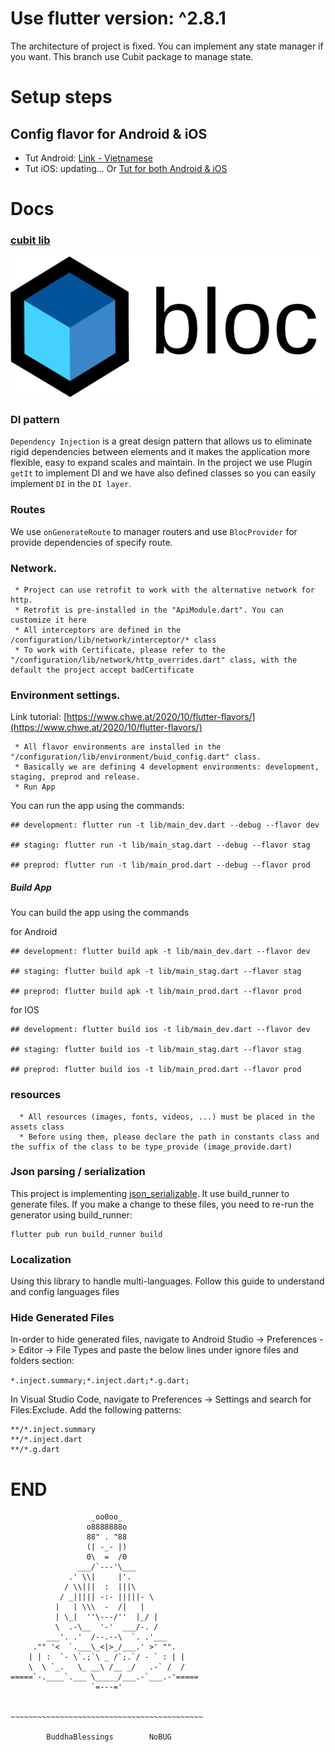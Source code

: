 # Use flutter version: ^2.8.1

The architecture of project is fixed. You can implement any state manager if you want.
This branch use Cubit package to manage state.

# Setup steps
## Config flavor for Android & iOS
- Tut Android: [Link - Vietnamese](https://viblo.asia/p/flutter-cai-dat-flavors-trong-flutter-phan-1-danh-cho-android-YWOZrGWElQ0)
- Tut iOS: updating...
Or [Tut for both Android & iOS](https://www.chwe.at/2020/10/flutter-flavors/)
# Docs

### [cubit lib](https://pub.dev/packages/flutter_bloc)
![image](https://raw.githubusercontent.com/felangel/bloc/master/docs/assets/flutter_bloc_logo_full.png)

### DI pattern
`Dependency Injection` is a great design pattern that allows us to eliminate rigid dependencies between elements and it makes the application more flexible, easy to expand scales and maintain.
In the project we use Plugin `getIt` to implement DI and we have also defined classes so you can easily implement `DI` in the `DI layer`.

### Routes
We use `onGenerateRoute` to manager routers and use `BlocProvider` for provide dependencies of specify route.

### Network.
     * Project can use retrofit to work with the alternative network for http.
     * Retrofit is pre-installed in the "ApiModule.dart". You can customize it here
     * All interceptors are defined in the /configuration/lib/network/interceptor/* class
     * To work with Certificate, please refer to the "/configuration/lib/network/http_overrides.dart" class, with the default the project accept badCertificate

### Environment settings.

Link tutorial: [https://www.chwe.at/2020/10/flutter-flavors/](https://www.chwe.at/2020/10/flutter-flavors/)

     * All flavor environments are installed in the "/configuration/lib/environment/buid_config.dart" class.
     * Basically we are defining 4 development environments: development, staging, preprod and release.
     * Run App

You can run the app using the commands:

```
## development: flutter run -t lib/main_dev.dart --debug --flavor dev

## staging: flutter run -t lib/main_stag.dart --debug --flavor stag

## preprod: flutter run -t lib/main_prod.dart --debug --flavor prod
```

##### Build App
You can build the app using the commands

for Android

```
## development: flutter build apk -t lib/main_dev.dart --flavor dev

## staging: flutter build apk -t lib/main_stag.dart --flavor stag

## preprod: flutter build apk -t lib/main_prod.dart --flavor prod
```

for IOS
```
## development: flutter build ios -t lib/main_dev.dart --flavor dev

## staging: flutter build ios -t lib/main_stag.dart --flavor stag

## preprod: flutter build ios -t lib/main_prod.dart --flavor prod
```

### resources
      * All resources (images, fonts, videos, ...) must be placed in the assets class
      * Before using them, please declare the path in constants class and the suffix of the class to be type_provide (image_provide.dart)

### Json parsing / serialization
This project is implementing [json_serializable](https://pub.dev/packages/json_serializable).
It use build_runner to generate files. If you make a change to these files, you need to re-run the generator using build_runner:
```
flutter pub run build_runner build
```

### Localization
Using this library to handle multi-languages. Follow this guide to understand and config languages files

### Hide Generated Files
In-order to hide generated files, navigate to Android Studio -> Preferences -> Editor -> File Types and paste the below lines under ignore files and folders section:

`*.inject.summary;*.inject.dart;*.g.dart;`

In Visual Studio Code, navigate to Preferences -> Settings and search for Files:Exclude. Add the following patterns:
```
**/*.inject.summary
**/*.inject.dart
**/*.g.dart
```

# END



                      _oo0oo_
                     o8888888o
                     88" . "88
                     (| -_- |)
                     0\  =  /0
                   ___/`---'\___
                 .' \\|     |'.
                / \\|||  :  |||\
               / _||||| -:- |||||- \
              |   | \\\  -  /|   |
              | \_|  ''\---/''  |_/ |
              \  .-\__  '-'  ___/-. /
            ___'. .'  /--.--\  `. .'___
         ."" '<  `.___\_<|>_/___.' >' "".
        | | :  `- \`.;`\ _ /`;.`/ - ` : | |
        \  \ `_.   \_ __\ /__ _/   .-` /  /
    =====`-.____`.___ \_____/___.-`___.-'=====
                      `=---='


    ~~~~~~~~~~~~~~~~~~~~~~~~~~~~~~~~~~~~~~~~~~~

            BuddhaBlessings        NoBUG



